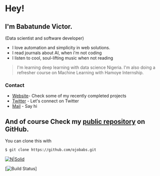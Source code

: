 # Hey!
## I'm Babatunde Victor.
(Data scientist and software developer)
  - I love automation and simplicity in web solutions.
  - I read journals about AI, when i'm not coding
  - I listen to cool, soul-lifting music when not reading


> I'm learning deep learning with data science Nigeria.
>I'm also doing a refresher course on Machine Learning with Hamoye Internship.

### Contact

* [Website](http://ojobabs.tech)- Check some of my recently completed projects
* [Twitter](https://twitter.com/babs_tinapa) - Let's connect on Twitter
* [Mail](mailto:info@ojobabs.tech) - Say hi

## And of course Check my [public repository](https://github.com/ojobabs) on GitHub.
You can clone this with
```sh
$ git clone https://github.com/ojobabs.git
```
 
 [![N|Solid](https://cldup.com/dTxpPi9lDf.thumb.png)](http://ojobabs.tech)

[![Build Status](https://travis-ci.org/joemccann/dillinger.svg?branch=master)]

